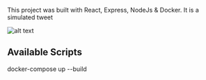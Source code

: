This project was built with React, Express, NodeJs & Docker.  It is a simulated tweet

![alt text](https://rtgimagebucket.s3.amazonaws.com/2ED324A6-4709-4A00-BFB9-CF03DAD47CB8.jpeg)

## Available Scripts

docker-compose up --build
